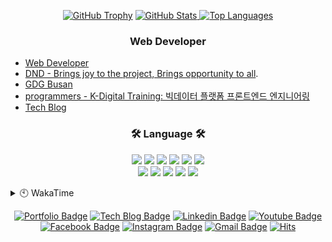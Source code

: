 
  
<div align=center>
  
[![GitHub Trophy]](https://github.com/ryo-ma/github-profile-trophy "GitHub Profile Trophy")
[![GitHub Stats] ![Top Languages]](https://github.com/anuraghazra/github-readme-stats "GitHub Readme Stats")

</div>

<h3 align="center">Web Developer</h3>

- [Web Developer](https://sgd122.github.io/)
- [DND - Brings joy to the project, Brings opportunity to all](https://dnd.ac/).
- [GDG Busan](https://gdg.community.dev/gdg-busan/)
- [programmers - K-Digital Training: 빅데이터 플랫폼 프론트엔드 엔지니어링](https://programmers.co.kr/learn/courses/12175)
- [Tech Blog](https://blog.dnd.ac)


<h3 align="center">🛠 Language 🛠</h3>


<p align="center">
  <img src="https://img.shields.io/badge/javascript-%23323330.svg?style=flat-square&logo=javascript&logoColor=%23F7DF1E">
  <img src="https://img.shields.io/badge/react-%2320232a.svg?style=flat-square&logo=react&logoColor=%2361DAFB">
  <img src="https://img.shields.io/badge/react_native-%2320232a.svg?style=flat-square&logo=react&logoColor=%2361DAFB">
  <img src="https://img.shields.io/badge/django-%23092E20.svg?style=flat-square&logo=django&logoColor=white">
  <img src="https://img.shields.io/badge/vuejs-%2335495e.svg?style=flat-square&logo=vuedotjs&logoColor=%234FC08D">
  <img src="https://img.shields.io/badge/VisualStudioCode-0078d7.svg?style=flat-square&logo=visual-studio-code&logoColor=white">
  <br/>
  <img src="https://img.shields.io/badge/-GraphQL-E10098?style=flat-square&logo=graphql">
  <img src="https://img.shields.io/badge/mysql-%2300f.svg?style=flat-square&logo=mysql&logoColor=white">
  <img src="https://img.shields.io/badge/oracle-%23F00000.svg?style=flat-square&logo=oracle&logoColor=white">
  <img src="https://img.shields.io/badge/Microsoft%20SQL%20Sever-CC2927?style=flat-square&logo=microsoft%20sql%20server&logoColor=white">
  <img src="https://img.shields.io/badge/docker-%230db7ed.svg?style=flat-square&logo=docker&logoColor=white">
</p>


<details>
  <summary>🕙 WakaTime</summary>

<!--START_SECTION:waka-->
![Lines of code](https://img.shields.io/badge/From%20Hello%20World%20I%27ve%20Written-1.3%20million%20lines%20of%20code-blue)

**I'm an Early 🐤** 

```text
🌞 Morning    247 commits    █████░░░░░░░░░░░░░░░░░░░░   20.97% 
🌆 Daytime    686 commits    ██████████████░░░░░░░░░░░   58.23% 
🌃 Evening    245 commits    █████░░░░░░░░░░░░░░░░░░░░   20.8% 
🌙 Night      0 commits      ░░░░░░░░░░░░░░░░░░░░░░░░░   0.0%

```
📅 **I'm Most Productive on Wednesday** 

```text
Monday       170 commits    ███░░░░░░░░░░░░░░░░░░░░░░   14.43% 
Tuesday      136 commits    ███░░░░░░░░░░░░░░░░░░░░░░   11.54% 
Wednesday    228 commits    ████░░░░░░░░░░░░░░░░░░░░░   19.35% 
Thursday     203 commits    ████░░░░░░░░░░░░░░░░░░░░░   17.23% 
Friday       228 commits    ████░░░░░░░░░░░░░░░░░░░░░   19.35% 
Saturday     113 commits    ██░░░░░░░░░░░░░░░░░░░░░░░   9.59% 
Sunday       100 commits    ██░░░░░░░░░░░░░░░░░░░░░░░   8.49%

```


📊 **This Week I Spent My Time On** 

```text
⌚︎ Time Zone: Asia/Seoul

💬 Programming Languages: 
JavaScript               3 hrs 39 mins       █████████████████████░░░░   83.9% 
Markdown                 32 mins             ███░░░░░░░░░░░░░░░░░░░░░░   12.42% 
HTML                     9 mins              █░░░░░░░░░░░░░░░░░░░░░░░░   3.6% 
Python                   0 secs              ░░░░░░░░░░░░░░░░░░░░░░░░░   0.08%

🔥 Editors: 
VS Code                  4 hrs 22 mins       █████████████████████████   100.0%

💻 Operating System: 
Mac                      4 hrs 11 mins       ████████████████████████░   95.78% 
Windows                  11 mins             █░░░░░░░░░░░░░░░░░░░░░░░░   4.22%

```

**I Mostly Code in JavaScript** 

```text
JavaScript               17 repos            █████████████░░░░░░░░░░░░   54.84% 
Python                   5 repos             ████░░░░░░░░░░░░░░░░░░░░░   16.13% 
TypeScript               3 repos             ██░░░░░░░░░░░░░░░░░░░░░░░   9.68% 
PHP                      2 repos             █░░░░░░░░░░░░░░░░░░░░░░░░   6.45% 
SCSS                     1 repo              ░░░░░░░░░░░░░░░░░░░░░░░░░   3.23%

```



 Last Updated on 31/08/2021
<!--END_SECTION:waka-->
</details>

<div align=center>

[![Portfolio Badge](http://img.shields.io/badge/-Portfolio-black?style=flat-square&logo=github&link=http://sgd122.github.io/)](http://sgd122.github.io/)
[![Tech Blog Badge](http://img.shields.io/badge/-Tech%20blog-black?style=flat-square&logo=github&link=http://dndacademy.github.io/)](http://dndacademy.github.io/)
[![Linkedin Badge](https://img.shields.io/badge/-LinkedIn-blue?style=flat-square&logo=Linkedin&logoColor=white&link=https://linkedin.com/company/dndacademy)](https://linkedin.com/company/dndacademy)
[![Youtube Badge](https://img.shields.io/badge/Youtube-ff0000?style=flat-square&logo=youtube&link=https://www.youtube.com/channel/UCLzVjG8j1m4X8TSpMF-x5yw)](https://www.youtube.com/channel/UCLzVjG8j1m4X8TSpMF-x5yw)
[![Facebook Badge](https://img.shields.io/badge/-Facebook-1877f2?style=flat-square&logo=facebook&logoColor=white&link=https://www.facebook.com/DNDACADEMY)](https://www.facebook.com/DNDACADEMY)
[![Instagram Badge](https://img.shields.io/badge/-Instagram-dd2a7b?style=flat-square&logo=instagram&logoColor=white&link=https://www.instagram.com/seong_dev/)](https://www.instagram.com/seong_dev/)
[![Gmail Badge](https://img.shields.io/badge/-Gmail-d14836?style=flat-square&logo=Gmail&logoColor=white&link=mailto:sgd0947@gmail.com)](mailto:sgd0947@gmail.com)
[![Hits](https://hits.seeyoufarm.com/api/count/incr/badge.svg?url=https%3A%2F%2Fgithub.com%2Fsgd122%2Fhit-counter&count_bg=%2379C83D&title_bg=%23555555&icon=&icon_color=%23E7E7E7&title=hits&edge_flat=false)](https://hits.seeyoufarm.com)

</div>


<!-- ===================== TAG ===================== -->
  
<!-- user status -->
[github stats]: https://github-readme-stats.vercel.app/api?username=sgd122&title_color=5f4b8b&text_color=f0eee9&icon_color=00abc0&bg_color=212121&hide_border=true&hide_title=true&theme=&show_icons=true&include_all_commits=true&count_private=true&line_height=24
[top languages]: https://github-readme-stats.vercel.app/api/top-langs?username=sgd122&title_color=5f4b8b&text_color=f0eee9&icon_color=00abc0&bg_color=212121&hide_border=true&hide_title=true&layout=compact&langs_count=8&hide=html,css,tex
[github trophy]: https://github-profile-trophy.vercel.app/?username=sgd122&theme=juicyfresh&column=7&row=1&no-frame=true

<!-- badge -->
